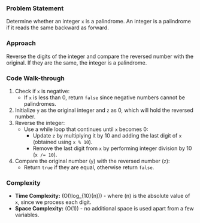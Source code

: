 ### Problem Statement
Determine whether an integer `x` is a palindrome. An integer is a palindrome if it reads the same backward as forward.

### Approach
Reverse the digits of the integer and compare the reversed number with the original. If they are the same, the integer is a palindrome.

### Code Walk-through
1. Check if `x` is negative:
   - If `x` is less than 0, return `false` since negative numbers cannot be palindromes.
2. Initialize `y` as the original integer and `z` as 0, which will hold the reversed number.
3. Reverse the integer:
   - Use a while loop that continues until `x` becomes 0:
     - Update `z` by multiplying it by 10 and adding the last digit of `x` (obtained using `x % 10`).
     - Remove the last digit from `x` by performing integer division by 10 (`x /= 10`).
4. Compare the original number (`y`) with the reversed number (`z`):
   - Return `true` if they are equal, otherwise return `false`.

### Complexity
- **Time Complexity:** \(O(\log_{10}(n))\) - where \(n\) is the absolute value of `x`, since we process each digit.
- **Space Complexity:** \(O(1)\) - no additional space is used apart from a few variables.
